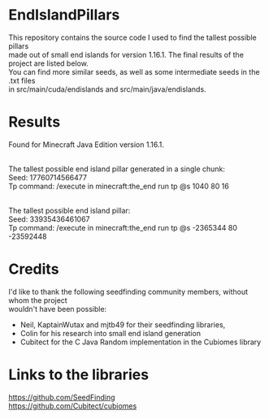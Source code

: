 # EndIslandPillars
This repository contains the source code I used to find the tallest possible pillars<br>
made out of small end islands for version 1.16.1. The final results of the project are listed below.<br>
You can find more similar seeds, as well as some intermediate seeds in the .txt files<br>
in src/main/cuda/endislands and src/main/java/endislands.

# Results
Found for Minecraft Java Edition version 1.16.1.<br><br>

The tallest possible end island pillar generated in a single chunk:<br>
Seed: 17760714566477 <br>
Tp command: /execute in minecraft:the_end run tp @s 1040 80 16 <br><br>

The tallest possible end island pillar:<br>
Seed: 33935436461067 <br>
Tp command: /execute in minecraft:the_end run tp @s -2365344 80 -23592448

# Credits
I'd like to thank the following seedfinding community members, without whom the project<br>
wouldn't have been possible:<br>
- Neil, KaptainWutax and mjtb49 for their seedfinding libraries,
- Colin for his research into small end island generation
- Cubitect for the C Java Random implementation in the Cubiomes library

# Links to the libraries
https://github.com/SeedFinding <br>
https://github.com/Cubitect/cubiomes <br>
